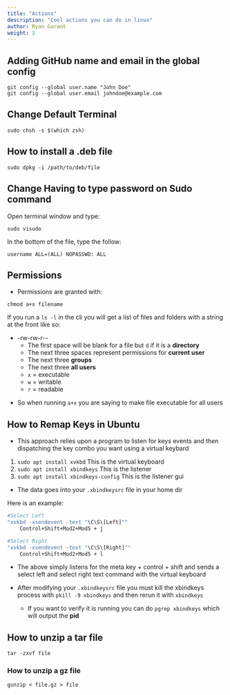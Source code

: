 ```yaml
---
title: "Actions"
description: "Cool actions you can do in linux"
author: Ryan Garant
weight: 2
---
```


<article id="1">

## Adding GitHub name and email in the global config

```shell
git config --global user.name "John Doe"
git config --global user.email johndoe@example.com
```

</article>

<article id="2">

## Change Default Terminal

```shell
sudo chsh -s $(which zsh)
```

</article>

<article id="3">

## How to install a .deb file

```shell
sudo dpkg -i /path/to/deb/file
```

</article>

<article id="4">

## Change Having to type password on Sudo command

Open terminal window and type:

```
sudo visudo
```

In the bottom of the file, type the follow:

```
username ALL=(ALL) NOPASSWD: ALL
```

</article>

<article id="5">

## Permissions

- Permissions are granted with:

```
chmod a+x filename
```

If you run a `ls -l` in the cli you will get a list of files and folders with a string at the front like so:

- -rw-rw-r--
  - The first space will be blank for a file but `d` if it is a **directory**
  - The next three spaces represent permissions for **current user**
  - The next three **groups**
  - The next three **all users**
  - `x` = executable
  - `w` = writable
  - `r` = readable

* So when running `a+x` you are saying to make file executable for all users

</article>

<article id="6">

## How to Remap Keys in Ubuntu

- This approach relies upon a program to listen for keys events and then dispatching the key combo you want using a virtual keybard

1.  `sudo apt install xvkbd` This is the virtual keyboard
2.  `sudo apt install xbindkeys` This is the listener
3.  `sudo apt install xbindkeys-config` This is the listener gui

- The data goes into your `.xbindkeysrc` file in your home dir

Here is an example:

```bash
#Select Left
"xvkbd -xsendevent -text "\C\S\[Left]""
    Control+Shift+Mod2+Mod5 + j

#Select Right
"xvkbd -xsendevent -text "\C\S\[Right]""
    Control+Shift+Mod2+Mod5 + l
```

- The above simply listens for the meta key + control + shift and sends a select left and select right text command with the virtual keyboard

- After modifying your `.xbindkeysrc` file you must kill the xbindkeys process with `pkill -9 xbindkeys` and then rerun it with `xbindkeys`
  - If you want to verify it is running you can do `pgrep xbindkeys` which will output the **pid**

</article>

<article id="7">

## How to unzip a tar file

```
tar -zxvf file
```

### How to unzip a gz file

```
gunzip < file.gz > file
```

</article>
